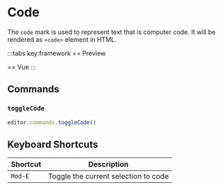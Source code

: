 # Code

The `code` mark is used to represent text that is computer code. It will be rendered as `<code>` element in HTML.

<script setup>
import { ExamplePlaygroundLazy } from '../../components/example-playground-lazy'
import App from '../../components/vue-code/App.vue'
</script>

:::tabs key:framework
== Preview

<div class="p-2"><App/></div>
== Vue
<ExamplePlaygroundLazy example="vue-code" />
:::

## Commands

### `toggleCode`

```ts
editor.commands.toggleCode()
```

## Keyboard Shortcuts

| Shortcut | Description                          |
| -------- | ------------------------------------ |
| `Mod-E`  | Toggle the current selection to code |
